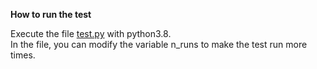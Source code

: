 **How to run the test**  

Execute the file [test.py](test.py) with python3.8.  
In the file, you can modify the variable n_runs to make the test run more times.
